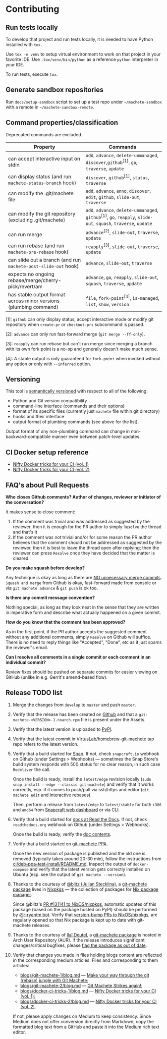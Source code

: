# Contributing

## Run tests locally

To develop that project and run tests locally, it is needed to have Python installed with `tox`.

Use `tox -e venv` to setup virtual environment to work on that project in your favorite IDE.
Use `.tox/venv/bin/python` as a reference `python` interpreter in your IDE.

To run tests, execute `tox`.


## Generate sandbox repositories

Run `docs/setup-sandbox` script to set up a test repo under `~/machete-sandbox` with a remote in `~/machete-sandbox-remote`.


## Command properties/classification

Deprecated commands are excluded.

| Property                                                          | Commands                                                                                                                                       |
| ----------------------------------------------------------------- | -----------------------------------------------------------------------------------------------------------------------------------------------|
| can accept interactive input on stdin                             | `add`, `advance`, `delete-unmanaged`, `discover`,`github`<sup>[1]</sup>, `go`, `traverse`, `update`                                            |
| can display status (and run `machete-status-branch` hook)         | `discover`, `github`<sup>[1]</sup>, `status`, `traverse`                                                                                       |
| can modify the .git/machete file                                  | `add`, `advance`, `anno`, `discover`, `edit`, `github`, `slide-out`, `traverse`                                                                |
| can modify the git repository (excluding .git/machete)            | `add`, `advance`, `delete-unmanaged`, `github`<sup>[1]</sup>, `go`, `reapply`, `slide-out`, `squash`, `traverse`, `update`                     |
| can run merge                                                     | `advance`<sup>[2]</sup>, `slide-out`, `traverse`, `update`                                                                                     |
| can run rebase (and run `machete-pre-rebase` hook)                | `reapply`<sup>[3]</sup>, `slide-out`, `traverse`, `update`                                                                                     |
| can slide out a branch (and run `machete-post-slide-out` hook)    | `advance`, `slide-out`, `traverse`                                                                                                             |
| expects no ongoing rebase/merge/cherry-pick/revert/am             | `advance`, `go`, `reapply`, `slide-out`, `squash`, `traverse`, `update`                                                                        |
| has stable output format across minor versions (plumbing command) | `file`, `fork-point`<sup>[4]</sup>, `is-managed`, `list`, `show`, `version`                                                                    |

[1]: `github` can only display status, accept interactive mode or modify git repository when `create-pr` or `checkout-prs` subcommand is passed.

[2]: `advance` can only run fast-forward merge (`git merge --ff-only`).

[3]: `reapply` can run rebase but can't run merge since merging a branch with its own fork point is a no-op and generally doesn't make much sense.

[4]: A stable output is only guaranteed for `fork-point` when invoked without any option or only with `--inferred` option.


## Versioning

This tool is [semantically versioned](https://semver.org) with respect to all of the following:

* Python and Git version compatibility
* command-line interface (commands and their options)
* format of its specific files (currently just `machete` file within git directory)
* hooks and their interface
* output format of plumbing commands (see above for the list).

Output format of any non-plumbing command can change in non-backward-compatible manner even between patch-level updates.


## CI Docker setup reference

* [Nifty Docker tricks for your CI (vol. 1)](https://medium.com/virtuslab/nifty-docker-tricks-for-your-ci-vol-1-c4a36d2192ea)
* [Nifty Docker tricks for your CI (vol. 2)](https://medium.com/virtuslab/nifty-docker-tricks-for-your-ci-vol-2-c5191a67f1a4)


## FAQ's about Pull Requests

**Who closes Github comments? Author of changes, reviewer or initiator of the conversation?**

It makes sense to close comment:

1) If the comment was trivial and was addressed as suggested by the reviewer, then it is enough for the PR author to simply `Resolve` the thread and that's it
2) If the comment was not trivial and/or for some reason the PR author believes that the comment should not be addressed as suggested by the reviewer, then it is best to leave the thread open after replying; then the reviewer can press `Resolve` once they have decided that the matter is cleared.

**Do you make squash before develop?**

Any technique is okay as long as there are [NO unnecessary merge commits](https://slides.com/plipski/git-machete#/8).
`Squash and merge` from Github is okay, fast-forward made from console or via `git machete advance` & `git push` is ok too.

**Is there any commit message convention?**

Nothing special, as long as they look neat in the sense that they are written in imperative form and describe what actually happened on a given commit.

**How do you know that the comment has been approved?**

As in the first point, if the PR author accepts the suggested comment without any additional comments, simply `Resolve` on Github will suffice. There is no need to reply things like "Accepted", "Done", etc as it just spams the reviewer's email.

**Can I resolve all comments in a single commit or each comment in an individual commit?**

Review fixes should be pushed on separate commits for easier viewing on GitHub (unlike in e.g. Gerrit's amend-based flow).


## Release TODO list

1. Merge the changes from `develop` to `master` and push `master`.

1. Verify that the release has been created on [Github](https://github.com/VirtusLab/git-machete/releases)
   and that a `git-machete-<VERSION>-1.noarch.rpm` file is present under the Assets.

1. Verify that the latest version is uploaded to [PyPI](https://pypi.org/project/git-machete).

1. Verify that the latest commit in [VirtusLab/homebrew-git-machete](https://github.com/VirtusLab/homebrew-git-machete) tap repo refers to the latest version.

1. Verify that a build started for [Snap](https://build.snapcraft.io/user/VirtusLab/git-machete).
   If not, check `snapcraft.io` webhook on Github (under Settings > Webhooks) &mdash;
   sometimes the Snap Store's build system responds with 500 status for no clear reason, in such case `Redeliver` the call.

   Once the build is ready, install the `latest/edge` revision locally (`sudo snap install --edge --classic git-machete`)
   and verify that it works correctly, esp. if it comes to push/pull via ssh/https and editor (`git machete edit` and interactive rebases).

   Then, perform a release from `latest/edge` to `latest/stable` for both `i386` and `amd64`
   from [Snapcraft web dashboard](https://snapcraft.io/git-machete/releases) or via CLI.

1. Verify that a build started for [docs at Read the Docs](https://readthedocs.org/projects/git-machete/builds/).
   If not, check `readthedocs.org` webhook on Github (under Settings > Webhooks).

   Once the build is ready, verify the [doc contents](https://git-machete.readthedocs.io/en/stable).

1. Verify that a build started on [git-machete PPA](https://launchpad.net/~virtuslab/+archive/ubuntu/git-machete/+packages).

   Once the new version of package is published and the old one is removed (typically takes around 20-30 min),
   follow the instructions from [ci/deb-ppa-test-install/README.md](https://github.com/VirtusLab/git-machete/tree/master/ci/deb-ppa-test-install).
   Inspect the output of `docker-compose` and verify that the latest version gets correctly installed on Ubuntu (esp. see the output of `git machete --version`).

1. Thanks to the courtesy of [@blitz (Julian Stecklina)](https://github.com/blitz),
   a [git-machete package](https://github.com/NixOS/nixpkgs/blob/master/pkgs/applications/version-management/git-and-tools/git-machete/default.nix)
   lives in [Nixpkgs](https://github.com/NixOS/nixpkgs) &mdash; the collection of packages for [Nix package manager](https://nixos.org/).

   Since @blitz's [PR #131141 to NixOS/nixpkgs](https://github.com/NixOS/nixpkgs/pull/131141),
   automatic updates of this package (based on the package hosted on PyPI) should be performed by [@r-ryantm bot](https://github.com/r-ryantm).
   Verify that [version-bump PRs to NixOS/nixpkgs](https://github.com/NixOS/nixpkgs/pulls?q=is%3Apr+git-machete),
   are regularly opened so that Nix package is kept up to date with git-machete releases.

1. Thanks to the courtesy of [Ila&iuml; Deutel](https://github.com/ilai-deutel),
   a [git-machete package](https://aur.archlinux.org/packages/git-machete) is hosted in Arch User Repository (AUR).
   If the release introduces significant changes/critical bugfixes, please [flag the package as out of date](https://aur.archlinux.org/pkgbase/git-machete/flag).

1. Verify that changes you made in files holding blogs content are reflected in the corresponding medium articles. Files and corresponding to them articles:
   * [blogs/git-machete-1/blog.md](https://github.com/VirtusLab/git-machete/blob/develop/blogs/git-machete-1/blog.md) &mdash; [Make your way through the git (rebase) jungle with Git Machete](https://medium.com/virtuslab/make-your-way-through-the-git-rebase-jungle-with-git-machete-e2ed4dbacd02);
   * [blogs/git-machete-2/blog.md](https://github.com/VirtusLab/git-machete/blob/develop/blogs/git-machete-2/blog.md) &mdash; [Git Machete Strikes again!](https://medium.com/virtuslab/git-machete-strikes-again-traverse-the-git-rebase-jungle-even-faster-with-v2-0-f43ebaf8abb0);
   * [blogs/docker-ci-tricks-1/blog.md](https://github.com/VirtusLab/git-machete/blob/develop/blogs/docker-ci-tricks-1/blog.md) &mdash; [Nifty Docker tricks for your CI (vol. 1)](https://medium.com/virtuslab/nifty-docker-tricks-for-your-ci-vol-1-c4a36d2192ea);
   * [blogs/docker-ci-tricks-2/blog.md](https://github.com/VirtusLab/git-machete/blob/develop/blogs/docker-ci-tricks-2/blog.md) &mdash; [Nifty Docker tricks for your CI (vol. 2)](https://medium.com/virtuslab/nifty-docker-tricks-for-your-ci-vol-2-c5191a67f1a4).

   If not, please apply changes on Medium to keep consistency.
   Since Medium does not offer conversion directly from Markdown, copy the formatted blog text from a GitHub and paste it into the Medium rich text editor.
